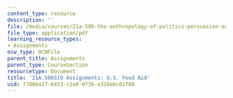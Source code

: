 ```yaml
---
content_type: resource
description: ''
file: /media/courses/21a-506-the-anthropology-of-politics-persuasion-and-power-spring-2019/7780ba17b453c2a00f3be310a6c01f88_MIT21A_506S19_FinalPaperExample3.pdf
file_type: application/pdf
learning_resource_types:
- Assignments
ocw_type: OCWFile
parent_title: Assignments
parent_type: CourseSection
resourcetype: Document
title: '21A.506S19 Assignments: U.S. Food Aid'
uid: 7780ba17-b453-c2a0-0f3b-e310a6c01f88
---
```

